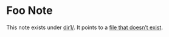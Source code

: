 # Foo Note

This note exists under [dir1/](dir1.md). It points to a [file that doesn’t exist](quux.md).
